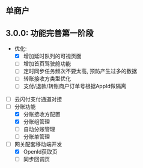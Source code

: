 ## 单商户
## 3.0.0: 功能完善第一阶段
- 优化:
    - [x] 增加延时队列的可视页面
    - [ ] 增加首页驾驶舱功能
    - [ ] 定时同步任务频次不要太高, 预防产生过多的数据
    - [ ] 转账接收方类型优化
    - [ ] 支付/退款/转账商户订单号根据AppId做隔离
- [ ] 云闪付支付通道对接
- [ ] 分账功能
    - [x] 分账接收方配置
    - [x] 分账组管理
    - [ ] 自动分账管理
    - [ ] 分账单管理
- [ ] 网关配套移动端开发
    - [x] OpenId获取页
    - [ ] 同步回调页

